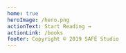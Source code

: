 ```yaml
---
home: true
heroImage: /hero.png
actionText: Start Reading →
actionLink: /books
footer: Copyright © 2019 SAFE Studio
---
```

